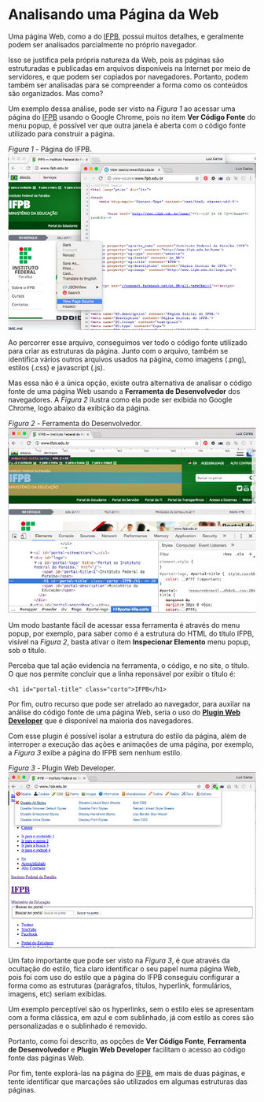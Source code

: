# Analisando uma Página da Web

Uma página Web, como a do [IFPB](http://www.ifpb.edu.br/), possui muitos detalhes, e geralmente podem ser analisados parcialmente no próprio navegador.

Isso se justifica pela própria natureza da Web, pois as páginas são estruturadas e publicadas em arquivos disponíveis na Internet por meio de servidores, e que podem ser copiados por navegadores. Portanto, podem também ser analisadas para se compreender a forma como os conteúdos são organizados. Mas como?

Um exemplo dessa análise, pode ser visto na *Figura 1* ao acessar uma página do [IFPB](http://www.ifpb.edu.br/) usando o Google Chrome, pois no item **Ver Código Fonte** do menu popup, é possível ver que outra janela é aberta com o código fonte utilizado para construir a página.

*Figura 1* - Página do IFPB.
![Página do IFPB](screen-ifpb.png)

Ao percorrer esse arquivo, conseguimos ver todo o código fonte utilizado para criar as estruturas da página. Junto com o arquivo, também se identifica vários outros arquivos usados na página, como imagens (.png), estilos (.css) e javascript (.js).

Mas essa não é a única opção, existe outra alternativa de analisar o código fonte de uma página Web usando a **Ferramenta de Desenvolvedor** dos navegadores. A *Figura 2* ilustra como ela pode ser exibida no Google Chrome, logo abaixo da exibição da página.

*Figura 2* - Ferramenta do Desenvolvedor.
![Ferramenta do Desenvolvedor](screen-devtool.png)

Um modo bastante fácil de acessar essa ferramenta é através do menu popup, por exemplo, para saber como é a estrutura do HTML do título IFPB, visível na *Figura 2*, basta ativar o item **Inspecionar Elemento** menu popup, sob o título.

Perceba que tal ação evidencia na ferramenta, o código, e no site, o título. O que nos permite concluir que a linha reponsável por exibir o título é:

```
<h1 id="portal-title" class="corto">IFPB</h1>
```

Por fim, outro recurso que pode ser atrelado ao navegador, para auxilar na análise do código fonte de uma página Web, seria o uso do **[Plugin Web Developer](https://chrome.google.com/webstore/detail/web-developer/bfbameneiokkgbdmiekhjnmfkcnldhhm)** que é disponível na maioria dos navegadores.

Com esse plugin é possível isolar a estrutura do estilo da página, além de interroper a execução das ações e animações de uma página, por exemplo, a *Figura 3* exibe a página do IFPB sem nenhum estilo.

*Figura 3* - Plugin Web Developer.
![Plugin Web Developer](screen-plugin.png)

Um fato importante que pode ser visto na *Figura 3*, é que através da ocultação do estilo, fica claro identificar o seu papel numa página Web, pois foi com uso do estilo que a página do IFPB conseguiu configurar a forma como as estruturas (parágrafos, títulos, hyperlink, formulários, imagens, etc) seriam exibidas.

Um exemplo perceptível são os hyperlinks, sem o estilo eles se apresentam com a forma clássica, em azul e com sublinhado, já com estilo as cores são personalizadas e o sublinhado é removido.

Portanto, como foi descrito, as opções de **Ver Código Fonte**, **Ferramenta de Desenvolvedor** e **Plugin Web Developer** facilitam o acesso ao código fonte das páginas Web.

Por fim, tente explorá-las na página do [IFPB](http://www.ifpb.edu.br/), em mais de duas páginas, e tente identificar que marcações são utilizados em algumas estruturas das páginas.
